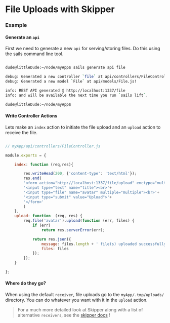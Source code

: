 # File Uploads with Skipper
### Example

#### Generate an `api` 
First we need to generate a new `api` for serving/storing files.  Do this using the sails command line tool.

```sh

dude@littleDude:~/node/myApp$ sails generate api file

debug: Generated a new controller `file` at api/controllers/FileController.js!
debug: Generated a new model `File` at api/models/File.js!

info: REST API generated @ http://localhost:1337/file
info: and will be available the next time you run `sails lift`.

dude@littleDude:~/node/myApp$ 

```

#### Write Controller Actions

Lets make an `index` action to initiate the file upload and an `upload` action to receive the file.

```javascript 

// myApp/api/controllers/FileController.js

module.exports = {

	index: function (req,res){

		res.writeHead(200, {'content-type': 'text/html'});
		res.end(
		'<form action="http://localhost:1337/file/upload" enctype="multipart/form-data" method="post">'+
		'<input type="text" name="title"><br>'+
		'<input type="file" name="avatar" multiple="multiple"><br>'+
		'<input type="submit" value="Upload">'+
		'</form>'
		)
	},
	upload: function  (req, res) {
		req.file('avatar').upload(function (err, files) {
			if (err)
				return res.serverError(err);

			return res.json({
				message: files.length + ' file(s) uploaded successfully!',
				files: files
			});
		});
	}

};
```

#### Where do they go?
When using the default `receiver`, file uploads go to the `myApp/.tmp/uploads/` directory.  You can do whatever you want with it in the `upload` action.


> For a much more detailed look at Skipper along with a list of alternative `receivers`, see the [skipper docs](https://github.com/balderdashy/skipper) ! 



<docmeta name="uniqueID" value="Skipper72947">
<docmeta name="displayName" value="File Uploads">

